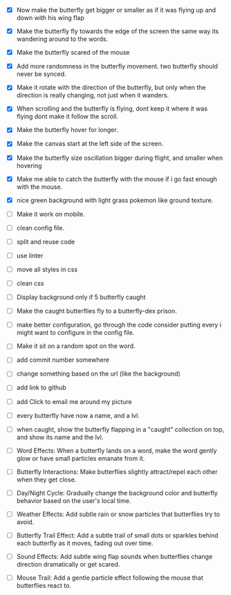- [x] Now make the butterfly get bigger or smaller as if it was flying up and down with his wing flap

- [x] Make the butterfly fly towards the edge of the screen the same way its wandering around to the words.

- [x] Make the butterfly scared of the mouse

- [x] Add more randomness in the butterfly movement. two butterfly should never be synced.

- [x] Make it rotate with the direction of the butterfly, but only when the direction is really changing, not just when it wanders. 

- [x] When scrolling and the butterfly is flying, dont keep it where it was flying dont make it follow the scroll.

- [x] Make the butterfly hover for longer.

- [x] Make the canvas start at the left side of the screen.

- [x] Make the butterfly size oscillation bigger during flight, and smaller when hovering

- [x] Make me able to catch the butterfly with the mouse if i go fast enough with the mouse. 

- [x] nice green background with light grass pokemon like ground texture.

- [ ] Make it work on mobile.

- [ ] clean config file.

- [ ] split and reuse code

- [ ] use linter

- [ ] move all styles in css

- [ ] clean css

- [ ] Display background only if 5 butterfly caught

- [ ] Make the caught butterflies fly to a butterfly-dex prison.

- [ ] make better configuration, go through the code consider putting every i might want to configure in the config file.

- [ ] Make it sit on a random spot on the word.

- [ ] add commit number somewhere

- [ ] change something based on the url (like the background)

- [ ] add link to github

- [ ] add Click to email me around my picture

- [ ] every butterfly have now a name, and a lvl.

- [ ] when caught, show the butterfly flapping in a "caught" collection on top, and show its name and the lvl.

- [ ] Word Effects: When a butterfly lands on a word, make the word gently glow or have small particles emanate from it.

- [ ] Butterfly Interactions: Make butterflies slightly attract/repel each other when they get close.

- [ ] Day/Night Cycle: Gradually change the background color and butterfly behavior based on the user's local time.

- [ ] Weather Effects: Add subtle rain or snow particles that butterflies try to avoid.

- [ ] Butterfly Trail Effect: Add a subtle trail of small dots or sparkles behind each butterfly as it moves, fading out over time.

- [ ] Sound Effects: Add subtle wing flap sounds when butterflies change direction dramatically or get scared.

- [ ] Mouse Trail: Add a gentle particle effect following the mouse that butterflies react to.
